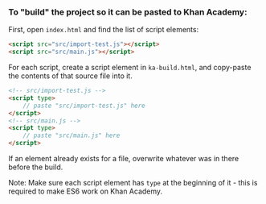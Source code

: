 ### To "build" the project so it can be pasted to Khan Academy:

First, open `index.html` and find the list of script elements:
```html
<script src="src/import-test.js"></script>
<script src="src/main.js"></script>
```

For each script, create a script element in `ka-build.html`, and copy-paste the contents of that source file into it.
```html
<!-- src/import-test.js -->
<script type>
    // paste "src/import-test.js" here
</script>
<!-- src/main.js -->
<script type>
    // paste "src/main.js" here
</script>
```
If an element already exists for a file, overwrite whatever was in there before the build.

Note: Make sure each script element has `type` at the beginning of it - this is required to make ES6 work on Khan Academy.